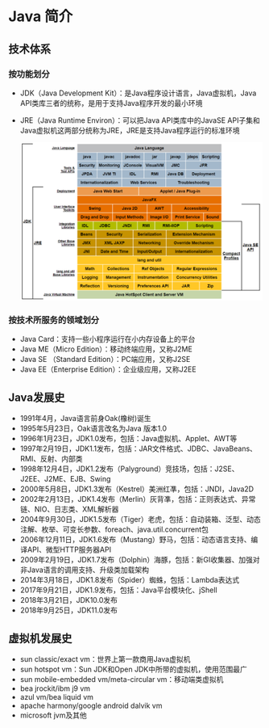 # Java 简介

## 技术体系

### 按功能划分

* JDK（Java Development Kit）：是Java程序设计语言，Java虚拟机，Java API类库三者的统称，是用于支持Java程序开发的最小环境

* JRE（Java Runtime Environ）：可以把Java API类库中的JavaSE API子集和Java虚拟机这两部分统称为JRE，JRE是支持Java程序运行的标准环境

  ![Java技术体系所包含的内容](img/introduction.png)

### 按技术所服务的领域划分

* Java Card：支持一些小程序运行在小内存设备上的平台
* Java ME（Micro Edition）：移动终端应用，又称J2ME
* Java SE （Standard Edition）：PC端应用，又称J2SE
* Java EE（Enterprise Edition）：企业级应用，又称J2EE

## Java发展史

* 1991年4月，Java语言前身Oak(橡树)诞生
* 1995年5月23日，Oak语言改名为Java 版本1.0
* 1996年1月23日，JDK1.0发布，包括：Java虚拟机、Applet、AWT等
* 1997年2月19日，JDK1.1发布，包括：JAR文件格式、JDBC、JavaBeans、RMI、反射、内部类
* 1998年12月4日，JDK1.2发布（Palyground）竞技场，包括：J2SE、J2EE、J2ME、EJB、Swing
* 2000年5月8日，JDK1.3发布（Kestrel）美洲红凖，包括：JNDI，Java2D
* 2002年2月13日，JDK1.4发布（Merlin）灰背凖，包括：正则表达式、异常链、NIO、日志类、XML解析器
* 2004年9月30日，JDK1.5发布（Tiger）老虎，包括：自动装箱、泛型、动态注解、枚举、可变长参数、foreach、java.util.concurrent包
* 2006年12月11日，JDK1.6发布（Mustang）野马，包括：动态语言支持、编译API、微型HTTP服务器API
* 2009年2月19日，JDK1.7发布（Dolphin）海豚，包括：新GI收集器、加强对非Java语言的调用支持、升级类加载架构
* 2014年3月18日，JDK1.8发布（Spider）蜘蛛，包括：Lambda表达式
* 2017年9月21日，JDK1.9发布，包括：Java平台模块化、jShell
* 2018年3月21日，JDK10.0发布
* 2018年9月25日，JDK11.0发布

## 虚拟机发展史

* sun classic/exact vm：世界上第一款商用Java虚拟机
* sun hotspot vm：Sun JDK和Open JDK中所带的虚拟机，使用范围最广
* sun mobile-embedded vm/meta-circular vm：移动端类虚拟机
* bea jrockit/ibm j9 vm
* azul vm/bea liquid vm
* apache harmony/google android dalvik vm
* microsoft jvm及其他
